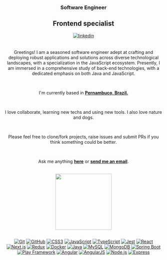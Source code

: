 <div align="center">

<h3 align="center">Software Engineer</h3>
<h2 align="center">Frontend specialist</h2>


<a href="https://linkedin.com/in/thiagolvr" target="_blank">
<img src=https://img.shields.io/badge/linkedin-%2300acee.svg?color=405DE6&style=for-the-badge&logo=linkedin&logoColor=white alt=linkedin style="margin-bottom: 5px;" />
</a>

<br />
<br />

Greetings! I am a seasoned software engineer adept at crafting and deploying robust applications and solutions across diverse technological landscapes, with a specialization in the JavaScript ecosystem. Presently, I am immersed in a comprehensive study of back-end technologies, with a dedicated emphasis on both Java and JavaScript.

<br />

I'm currently based in **[Pernambuco, Brazil.](https://www.google.com/maps/place/Pernambuco/@-6.6437599,-36.8682613,6z/data=!3m1!4b1!4m5!3m4!1s0x7007c9d931c86c5:0x1de0196a93401726!8m2!3d-8.8137173!4d-36.954107)**

<br />

I love collaborate, learning new techs and using new tools. I also love nature and dogs.

<br />

Please feel free to clone/fork projects, raise issues and submit PRs if you think something could be better.<br />

<br />

Ask me anything **[here](https://github.com/thiagolvr/thiagolvr/issues/new)** or <a href="mailto:contact@thiagoliveira.com"><b>send me an email</b></a>.
 
<br />


<a href="https://github.com/thiagolvr">
<img height="180em" src="https://github-readme-stats.vercel.app/api/top-langs/?username=thiagolvr&langs_count=7&hide_border=true&layout=compact&line_height=20&title_color=7A7ADB&icon_color=2234AE&text_color=D3D3D3&bg_color=0,000000,130F40"/>
</a>
 
## 

<a href="https://github.com/thiagolvr">![Git](https://img.shields.io/badge/git-%23F05033.svg?style=for-the-badge&logo=git&logoColor=white)<a/>
<a href="https://github.com/thiagolvr">![GitHub](https://img.shields.io/badge/github-%23121011.svg?style=for-the-badge&logo=github&logoColor=white)<a/>
<a href="https://github.com/thiagolvr">![CSS3](https://img.shields.io/badge/css3-%231572B6.svg?style=for-the-badge&logo=css3&logoColor=white)<a/>
<a href="https://github.com/thiagolvr">![JavaScript](https://img.shields.io/badge/javascript-%23323330.svg?style=for-the-badge&logo=javascript&logoColor=%23F7DF1E)<a/>
 <a href="https://github.com/thiagolvr">![TypeScript](https://img.shields.io/badge/TypeScript-007ACC?style=for-the-badge&logo=typescript&logoColor=white)<a/>
<a href="https://github.com/thiagolvr">![Jest](https://img.shields.io/badge/-jest-%23C21325?style=for-the-badge&logo=jest&logoColor=white)<a/>
<a href="https://github.com/thiagolvr">![React](https://img.shields.io/badge/react-%2320232a.svg?style=for-the-badge&logo=react&logoColor=%2361DAFB)<a/>
<a href="https://github.com/thiagolvr">![Next.js](https://img.shields.io/badge/Next.js-%23000000?style=for-the-badge&logo=next.js&logoColor=white)<a/>
<a href="https://github.com/thiagolvr">![Redux](https://img.shields.io/badge/redux-%23593d88.svg?style=for-the-badge&logo=redux&logoColor=white)<a/>
<a href="https://github.com/thiagolvr">![Docker](https://img.shields.io/badge/docker-%230db7ed.svg?style=for-the-badge&logo=docker&logoColor=white)<a/>
<a href="https://github.com/thiagolvr">![Java](https://img.shields.io/badge/Java-%23ED8B00?style=for-the-badge&logo=java&logoColor=white)<a/>
<a href="https://github.com/thiagolvr">![MySQL](https://img.shields.io/badge/MySQL-%2300f?style=for-the-badge&logo=mysql&logoColor=white)<a/>
<a href="https://github.com/thiagolvr">![MongoDB](https://img.shields.io/badge/MongoDB-%234ea94b?style=for-the-badge&logo=mongodb&logoColor=white)<a/>
<a href="https://github.com/thiagolvr">![Spring Boot](https://img.shields.io/badge/Spring_Boot-%236DB33F?style=for-the-badge&logo=spring-boot&logoColor=white)<a/>
<a href="https://github.com/thiagolvr">![Play Framework](https://img.shields.io/badge/Play_Framework-%23FF9900?style=for-the-badge&logo=playframework&logoColor=white)<a/>
<a href="https://github.com/thiagolvr">![Angular](https://img.shields.io/badge/Angular-%23DD0031?style=for-the-badge&logo=angular&logoColor=white)<a/>
<a href="https://github.com/thiagolvr">![AngularJS](https://img.shields.io/badge/AngularJS-%23E23237?style=for-the-badge&logo=angularjs&logoColor=white)<a/>
<a href="https://github.com/thiagolvr">![Node.js](https://img.shields.io/badge/Node.js-%23339933?style=for-the-badge&logo=node.js&logoColor=white)<a/>
<a href="https://github.com/thiagolvr">![Express](https://img.shields.io/badge/Express-%23000000?style=for-the-badge&logo=express&logoColor=white)<a/>

</div>

